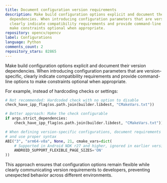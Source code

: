 ```yaml
---
title: Document configuration version requirements
description: Make build configuration options explicit and document their version
  dependencies. When introducing configuration parameters that are version-specific,
  clearly indicate compatibility requirements and provide command-line options to
  make constraints optional when appropriate.
repository: opencv/opencv
label: Configurations
language: Python
comments_count: 2
repository_stars: 82865
---
```


Make build configuration options explicit and document their version dependencies. When introducing configuration parameters that are version-specific, clearly indicate compatibility requirements and provide command-line options to make constraints optional when appropriate.

For example, instead of hardcoding checks or settings:

```python
# Not recommended: Hardcoded check with no option to disable
check_have_ipp_flag(os.path.join(builder.libdest, "CMakeVars.txt"))

# Better approach: Make the check configurable
if args.strict_dependencies:
    check_have_ipp_flag(os.path.join(builder.libdest, "CMakeVars.txt"))

# When defining version-specific configurations, document requirements
# and use proper syntax
ABI("3", "arm64-v8a", None, 21, cmake_vars=dict(
    # Supported in Android NDK r27 and higher, ignored in earlier versions
    ANDROID_SUPPORT_FLEXIBLE_PAGE_SIZES='ON'
))
```

This approach ensures that configuration options remain flexible while clearly communicating version requirements to developers, preventing unexpected behavior across different environments.
